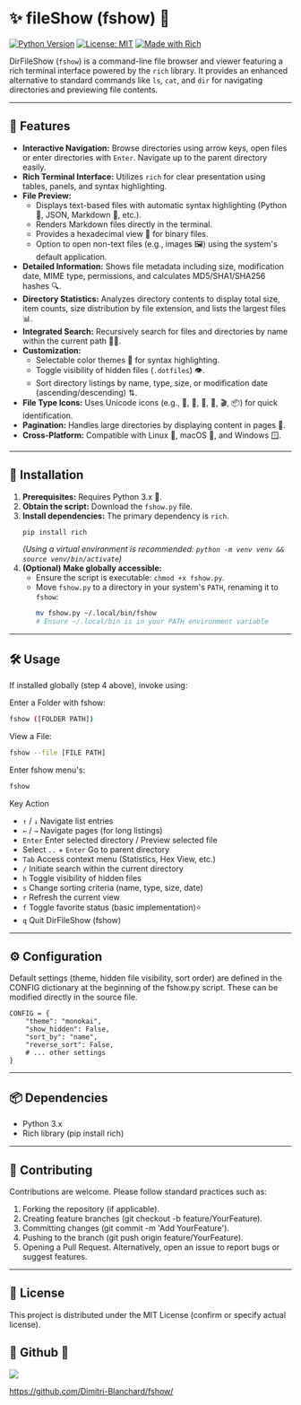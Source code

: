 # ✨ fileShow (fshow) 📂

[![Python Version](https://img.shields.io/badge/Python-3.x-blue.svg)](https://python.org)
[![License: MIT](https://img.shields.io/badge/License-MIT-yellow.svg)](https://opensource.org/licenses/MIT)
[![Made with Rich](https://img.shields.io/badge/Made%20with-Rich-cyan.svg)](https://github.com/Textualize/rich)

DirFileShow (`fshow`) is a command-line file browser and viewer featuring a rich terminal interface powered by the `rich` library. It provides an enhanced alternative to standard commands like `ls`, `cat`, and `dir` for navigating directories and previewing file contents.

---

## 🌟 Features

* **Interactive Navigation:** Browse directories using arrow keys, open files or enter directories with `Enter`. Navigate up to the parent directory easily.
* **Rich Terminal Interface:** Utilizes `rich` for clear presentation using tables, panels, and syntax highlighting.
* **File Preview:**
    * Displays text-based files with automatic syntax highlighting (Python 🐍, JSON, Markdown 📝, etc.).
    * Renders Markdown files directly in the terminal.
    * Provides a hexadecimal view 👾 for binary files.
    * Option to open non-text files (e.g., images 🖼️) using the system's default application.
* **Detailed Information:** Shows file metadata including size, modification date, MIME type, permissions, and calculates MD5/SHA1/SHA256 hashes 🔍.
* **Directory Statistics:** Analyzes directory contents to display total size, item counts, size distribution by file extension, and lists the largest files 📊.
* **Integrated Search:** Recursively search for files and directories by name within the current path 🕵️‍♀️.
* **Customization:**
    * Selectable color themes 🎨 for syntax highlighting.
    * Toggle visibility of hidden files (`.dotfiles`) 👁️.
    * Sort directory listings by name, type, size, or modification date (ascending/descending) ⇅.
* **File Type Icons:** Uses Unicode icons (e.g., 📁, 📄, 🐍, 🎵, 🎬, 📦) for quick identification.
* **Pagination:** Handles large directories by displaying content in pages 📖.
* **Cross-Platform:** Compatible with Linux 🐧, macOS 🍎, and Windows 🪟.

---

## 🚀 Installation

1.  **Prerequisites:** Requires Python 3.x 🐍.
2.  **Obtain the script:** Download the `fshow.py` file.
3.  **Install dependencies:** The primary dependency is `rich`.
    ```bash
    pip install rich
    ```
    *(Using a virtual environment is recommended: `python -m venv venv && source venv/bin/activate`)*
4.  **(Optional) Make globally accessible:**
    * Ensure the script is executable: `chmod +x fshow.py`.
    * Move `fshow.py` to a directory in your system's `PATH`, renaming it to `fshow`:
        ```bash
        mv fshow.py ~/.local/bin/fshow
        # Ensure ~/.local/bin is in your PATH environment variable
        ```

---

## 🛠️ Usage

If installed globally (step 4 above), invoke using:

Enter a Folder with fshow:
```bash
fshow ([FOLDER PATH])
```

View a File:
```bash
fshow --file [FILE PATH]
```

Enter fshow menu's:
```bash
fshow
```

Key	Action		
* `↑` / `↓`	Navigate list entries		
* `←` / `→`	Navigate pages (for long listings)		
* `Enter`	Enter selected directory / Preview selected file		
* Select `..` + `Enter`	Go to parent directory		
* `Tab`	Access context menu (Statistics, Hex View, etc.)		
* `/`	Initiate search within the current directory		
* `h`	Toggle visibility of hidden files		
* `s`	Change sorting criteria (name, type, size, date)		
* `r`	Refresh the current view		
* `f`	Toggle favorite status (basic implementation)⭐		
* `q`	Quit DirFileShow (fshow)

---

## ⚙️ Configuration

Default settings (theme, hidden file visibility, sort order) are defined in the CONFIG dictionary at the beginning of the fshow.py script. These can be modified directly in the source file.

```
CONFIG = {
    "theme": "monokai",
    "show_hidden": False,
    "sort_by": "name",
    "reverse_sort": False,
    # ... other settings
}
```

---

## 📦 Dependencies

* Python 3.x
* Rich library (pip install rich)

---

## 🙏 Contributing

Contributions are welcome. Please follow standard practices such as:

1. Forking the repository (if applicable).
2. Creating feature branches (git checkout -b feature/YourFeature).
3. Committing changes (git commit -m 'Add YourFeature').
4. Pushing to the branch (git push origin feature/YourFeature).
5. Opening a Pull Request. Alternatively, open an issue to report bugs or suggest features.

---

## 📜 License

This project is distributed under the MIT License (confirm or specify actual license).

## 🌟 Github 🌟

![](https://avatars.githubusercontent.com/u/186400865?s=400&u=7b3aa925f867346d26819eb152c9075d87d2beb1&v=4)

https://github.com/Dimitri-Blanchard/fshow/
